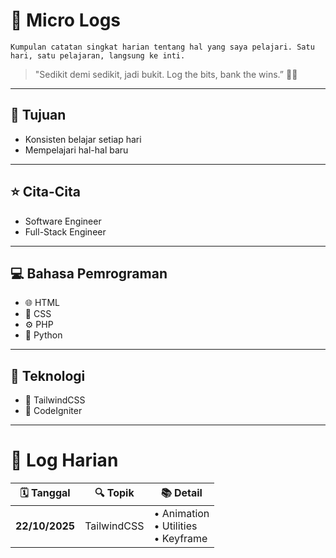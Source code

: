 # 📓 Micro Logs

```Kumpulan catatan singkat harian tentang hal yang saya pelajari. Satu hari, satu pelajaran, langsung ke inti.```

> "Sedikit demi sedikit, jadi bukit. Log the bits, bank the wins.” 🧠💡

---

## 🎯 Tujuan 

- Konsisten belajar setiap hari
- Mempelajari hal-hal baru

---

## ⭐ Cita-Cita

- Software Engineer
- Full-Stack Engineer

---

## 💻 Bahasa Pemrograman

- 🌐 HTML
- 🎨 CSS
- ⚙️ PHP
- 🐍 Python

---

## 💾 Teknologi

- 💨 TailwindCSS
- 🧩 CodeIgniter

---

# 📜 Log Harian

| 🗓️ Tanggal    | 🔍 Topik    | 📚 Detail                                |
| -------------- | ----------- | ---------------------------------------- |
| **22/10/2025** | TailwindCSS | • Animation<br>• Utilities<br>• Keyframe |
